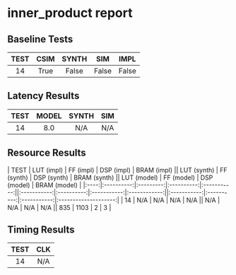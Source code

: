 
# inner_product report

## Baseline Tests

| TEST | CSIM | SYNTH | SIM | IMPL |
|:----:|:----:|:-----:|:---:|:----:|
| 14 | True | False | False | False | 


## Latency Results

| TEST | MODEL | SYNTH | SIM |
|:----:|:-----:|:-----:|:---:|
| 14 | 8.0 | N/A | N/A | 


## Resource Results

| TEST | LUT (impl) | FF (impl) | DSP (impl) | BRAM (impl) || LUT (synth) | FF (synth) | DSP (synth) | BRAM (synth) || LUT (model) | FF (model) | DSP (model) | BRAM (model) |
|:----:|:----------:|:---------:|:----------:|:-----------:||:-----------:|:----------:|:-----------:|:------------:||:-----------:|:----------:|:-----------:|:--------------------:|
| 14 | N/A | N/A | N/A | N/A || N/A | N/A | N/A | N/A || 835 | 1103 | 2 | 3 | 


## Timing Results

| TEST | CLK |
|:----:|:---:|
| 14 | N/A | 

